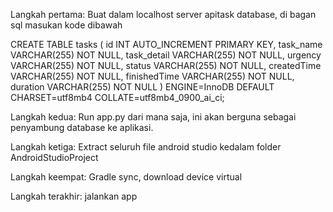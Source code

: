Langkah pertama: 
Buat dalam localhost server apitask database, di bagan sql masukan kode dibawah

CREATE TABLE tasks (
    id INT AUTO_INCREMENT PRIMARY KEY,
    task_name VARCHAR(255) NOT NULL,
    task_detail VARCHAR(255) NOT NULL,
    urgency VARCHAR(255) NOT NULL,
    status VARCHAR(255) NOT NULL,
    createdTime VARCHAR(255) NOT NULL,
    finishedTime VARCHAR(255) NOT NULL,
    duration VARCHAR(255) NOT NULL
) ENGINE=InnoDB DEFAULT CHARSET=utf8mb4 COLLATE=utf8mb4_0900_ai_ci;

Langkah kedua:
Run app.py dari mana saja, ini akan berguna sebagai penyambung database ke aplikasi.

Langkah ketiga: 
Extract seluruh file android studio kedalam folder AndroidStudioProject

Langkah keempat: 
Gradle sync, download device virtual

Langkah terakhir: 
jalankan app
